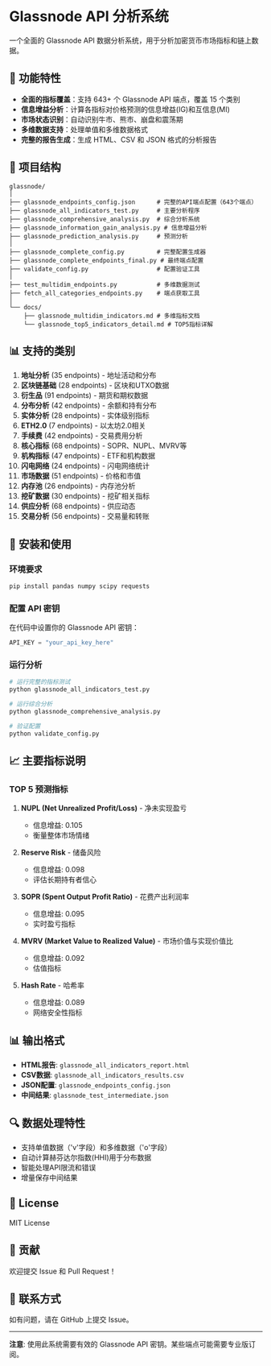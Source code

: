 # Glassnode API 分析系统

一个全面的 Glassnode API 数据分析系统，用于分析加密货币市场指标和链上数据。

## 🚀 功能特性

- **全面的指标覆盖**：支持 643+ 个 Glassnode API 端点，覆盖 15 个类别
- **信息增益分析**：计算各指标对价格预测的信息增益(IG)和互信息(MI)
- **市场状态识别**：自动识别牛市、熊市、崩盘和震荡期
- **多维数据支持**：处理单值和多维数据格式
- **完整的报告生成**：生成 HTML、CSV 和 JSON 格式的分析报告

## 📁 项目结构

```
glassnode/
│
├── glassnode_endpoints_config.json      # 完整的API端点配置（643个端点）
├── glassnode_all_indicators_test.py     # 主要分析程序
├── glassnode_comprehensive_analysis.py  # 综合分析系统
├── glassnode_information_gain_analysis.py # 信息增益分析
├── glassnode_prediction_analysis.py     # 预测分析
│
├── glassnode_complete_config.py         # 完整配置生成器
├── glassnode_complete_endpoints_final.py # 最终端点配置
├── validate_config.py                   # 配置验证工具
│
├── test_multidim_endpoints.py           # 多维数据测试
├── fetch_all_categories_endpoints.py    # 端点获取工具
│
└── docs/
    ├── glassnode_multidim_indicators.md # 多维指标文档
    └── glassnode_top5_indicators_detail.md # TOP5指标详解
```

## 📊 支持的类别

1. **地址分析** (35 endpoints) - 地址活动和分布
2. **区块链基础** (28 endpoints) - 区块和UTXO数据
3. **衍生品** (91 endpoints) - 期货和期权数据
4. **分布分析** (42 endpoints) - 余额和持有分布
5. **实体分析** (28 endpoints) - 实体级别指标
6. **ETH2.0** (7 endpoints) - 以太坊2.0相关
7. **手续费** (42 endpoints) - 交易费用分析
8. **核心指标** (68 endpoints) - SOPR、NUPL、MVRV等
9. **机构指标** (47 endpoints) - ETF和机构数据
10. **闪电网络** (24 endpoints) - 闪电网络统计
11. **市场数据** (51 endpoints) - 价格和市值
12. **内存池** (26 endpoints) - 内存池分析
13. **挖矿数据** (30 endpoints) - 挖矿相关指标
14. **供应分析** (68 endpoints) - 供应动态
15. **交易分析** (56 endpoints) - 交易量和转账

## 🔧 安装和使用

### 环境要求

```bash
pip install pandas numpy scipy requests
```

### 配置 API 密钥

在代码中设置你的 Glassnode API 密钥：

```python
API_KEY = "your_api_key_here"
```

### 运行分析

```bash
# 运行完整的指标测试
python glassnode_all_indicators_test.py

# 运行综合分析
python glassnode_comprehensive_analysis.py

# 验证配置
python validate_config.py
```

## 📈 主要指标说明

### TOP 5 预测指标

1. **NUPL (Net Unrealized Profit/Loss)** - 净未实现盈亏
   - 信息增益: 0.105
   - 衡量整体市场情绪

2. **Reserve Risk** - 储备风险
   - 信息增益: 0.098
   - 评估长期持有者信心

3. **SOPR (Spent Output Profit Ratio)** - 花费产出利润率
   - 信息增益: 0.095
   - 实时盈亏指标

4. **MVRV (Market Value to Realized Value)** - 市场价值与实现价值比
   - 信息增益: 0.092
   - 估值指标

5. **Hash Rate** - 哈希率
   - 信息增益: 0.089
   - 网络安全性指标

## 📊 输出格式

- **HTML报告**: `glassnode_all_indicators_report.html`
- **CSV数据**: `glassnode_all_indicators_results.csv`
- **JSON配置**: `glassnode_endpoints_config.json`
- **中间结果**: `glassnode_test_intermediate.json`

## 🔍 数据处理特性

- 支持单值数据（'v'字段）和多维数据（'o'字段）
- 自动计算赫芬达尔指数(HHI)用于分布数据
- 智能处理API限流和错误
- 增量保存中间结果

## 📝 License

MIT License

## 👥 贡献

欢迎提交 Issue 和 Pull Request！

## 📧 联系方式

如有问题，请在 GitHub 上提交 Issue。

---

**注意**: 使用此系统需要有效的 Glassnode API 密钥。某些端点可能需要专业版订阅。